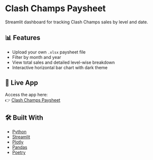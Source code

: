 # Clash Champs Paysheet

Streamlit dashboard for tracking Clash Champs sales by level and date.

## 📊 Features

- Upload your own `.xlsx` paysheet file
- Filter by month and year
- View total sales and detailed level-wise breakdown
- Interactive horizontal bar chart with dark theme

## 🚀 Live App

Access the app here:  
👉 [Clash Champs Paysheet](https://clash-champs-paysheet-e2jjene5vmyetdruyhnfjp.streamlit.app/)

## 🛠️ Built With

- [Python](https://www.python.org/)
- [Streamlit](https://streamlit.io/)
- [Plotly](https://plotly.com/)
- [Pandas](https://pandas.pydata.org/)
- [Poetry](https://python-poetry.org/)
